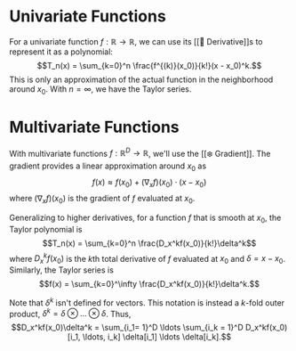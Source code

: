 # Univariate Functions
For a univariate function $f: \mathbb{R} \rightarrow \mathbb{R}$, we can use its [[🍧 Derivative]]s to represent it as a polynomial: $$T_n(x) = \sum_{k=0}^n \frac{f^{(k)}(x_0)}{k!}(x - x_0)^k.$$ This is only an approximation of the actual function in the neighborhood around $x_0$. With $n = \infty$, we have the Taylor series.

# Multivariate Functions
With multivariate functions $f: \mathbb{R}^D \rightarrow \mathbb{R}$, we'll use the [[❄️ Gradient]]. The gradient provides a linear approximation around $x_0$ as $$f(x) \approx f(x_0) + (\nabla_xf)(x_0) \cdot (x - x_0)$$ where $(\nabla_x f)(x_0)$ is the gradient of $f$ evaluated at $x_0$.

Generalizing to higher derivatives, for a function $f$ that is smooth at $x_0$, the Taylor polynomial is $$T_n(x) = \sum_{k=0}^n \frac{D_x^kf(x_0)}{k!}\delta^k$$ where $D_x^k f(x_0)$ is the $k$th total derivative of $f$ evaluated at $x_0$ and $\delta = x - x_0$. Similarly, the Taylor series is $$f(x) = \sum_{k=0}^\infty \frac{D_x^kf(x_0)}{k!}\delta^k.$$


Note that $\delta^k$ isn't defined for vectors. This notation is instead a $k$-fold outer product, $\delta^k = \delta \otimes \ldots \otimes \delta$. Thus, $$D_x^kf(x_0)\delta^k = \sum_{i_1= 1}^D \ldots \sum_{i_k = 1}^D D_x^kf(x_0)[i_1, \ldots, i_k] \delta[i_1] \ldots \delta[i_k].$$